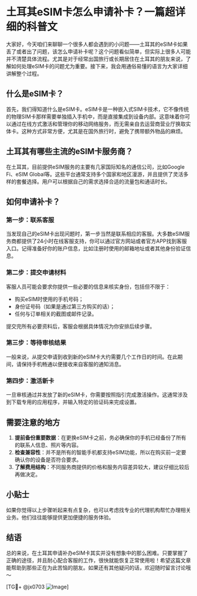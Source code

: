# 土耳其eSIM卡怎么申请补卡？一篇超详细的科普文

大家好，今天咱们来聊聊一个很多人都会遇到的小问题——土耳其的eSIM卡如果丢了或者出了问题，该怎么申请补卡呢？这个问题看似简单，但实际上很多人可能并不清楚具体流程。尤其是对于经常出国旅行或长期居住在土耳其的朋友来说，了解如何处理eSIM卡的问题尤为重要。接下来，我会用通俗易懂的语言为大家详细讲解整个过程。

## 什么是eSIM卡？

首先，我们得知道什么是eSIM卡。eSIM卡是一种嵌入式SIM卡技术，它不像传统的物理SIM卡那样需要单独插入手机中，而是直接集成到设备内部。这意味着你可以通过在线方式激活和管理你的移动网络服务，而无需亲自去运营商营业厅换取实体卡。这种方式非常方便，尤其是在国外旅行时，避免了携带额外物品的麻烦。

## 土耳其有哪些主流的eSIM卡服务商？

在土耳其，目前提供eSIM服务的主要有几家国际知名的通信公司，比如Google Fi、eSIM Global等。这些平台通常支持多个国家和地区漫游，并且提供了灵活多样的套餐选择。用户可以根据自己的需求选择合适的流量包和通话时长。

## 如何申请补卡？

### 第一步：联系客服

当发现自己的eSIM卡出现问题时，第一步当然是联系相应的客服。大多数eSIM服务商都提供了24小时在线客服支持，你可以通过官方网站或者官方APP找到客服入口。记得准备好你的账户信息，比如注册时使用的邮箱地址或者其他身份验证信息。

### 第二步：提交申请材料

客服人员可能会要求你提供一些必要的信息来核实身份，包括但不限于：
- 购买eSIM时使用的手机号码；
- 身份证号码（如果是通过第三方购买的话）；
- 任何与订单相关的截图或邮件记录。

提交完所有必要资料后，客服会根据具体情况为你安排后续步骤。

### 第三步：等待审核结果

一般来说，从提交申请到收到新的eSIM卡大约需要几个工作日的时间。在此期间，请保持手机畅通以便接收来自客服的通知消息。

### 第四步：激活新卡

一旦审核通过并发放了新的eSIM卡，你需要按照指引完成激活操作。这通常涉及到下载专用的应用程序，并输入特定的验证码来完成设置。

## 需要注意的地方

1. **提前备份重要数据**：在更换eSIM卡之前，务必确保你的手机已经备份了所有的联系人信息、照片等内容。
2. **检查兼容性**：并不是所有的智能手机都支持eSIM功能，所以在购买前一定要确认你的设备是否符合要求。
3. **了解费用结构**：不同服务商提供的价格和服务内容差异较大，建议仔细比较后再做决定。

## 小贴士

如果你觉得以上步骤听起来有点复杂，也可以考虑找专业的代理机构帮忙办理相关业务。他们往往能够提供更加便捷的服务体验。

## 结语

总的来说，在土耳其申请补办eSIM卡其实并没有想象中的那么困难。只要掌握了正确的途径，并且耐心配合客服的工作，很快就能恢复正常使用啦！希望这篇文章能帮助到那些正在为此苦恼的朋友。如果还有其他疑问的话，欢迎随时留言讨论哦～

[TG💪+ @jx0703 ![Image](https://github.com/user-attachments/assets/dbca1d08-cadb-493c-b0ec-ad6f7a83f270)]